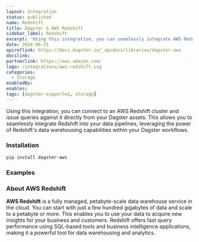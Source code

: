 ```yaml
---
layout: Integration
status: published
name: Redshift
title: Dagster & AWS Redshift
sidebar_label: Redshift
excerpt: 'Using this integration, you can seamlessly integrate AWS Redshift into your Dagster workflows, leveraging Redshifts data warehousing capabilities for your data pipelines.'
date: 2024-06-21
apireflink: https://docs.dagster.io/_apidocs/libraries/dagster-aws
docslink:
partnerlink: https://aws.amazon.com/
logo: /integrations/aws-redshift.svg
categories:
  - Storage
enabledBy:
enables:
tags: [dagster-supported, storage]
---
```




Using this integration, you can connect to an AWS Redshift cluster and issue queries against it directly from your Dagster assets. This allows you to seamlessly integrate Redshift into your data pipelines, leveraging the power of Redshift's data warehousing capabilities within your Dagster workflows.

### Installation

```bash
pip install dagster-aws
```

### Examples

<CodeExample filePath="integrations/aws-redshift.py" language="python" />

### About AWS Redshift

**AWS Redshift** is a fully managed, petabyte-scale data warehouse service in the cloud. You can start with just a few hundred gigabytes of data and scale to a petabyte or more. This enables you to use your data to acquire new insights for your business and customers. Redshift offers fast query performance using SQL-based tools and business intelligence applications, making it a powerful tool for data warehousing and analytics.
